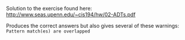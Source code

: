 Solution to the exercise found here: http://www.seas.upenn.edu/~cis194/hw/02-ADTs.pdf

Produces the correct answers but also gives several of these warnings: `Pattern match(es) are overlapped`

